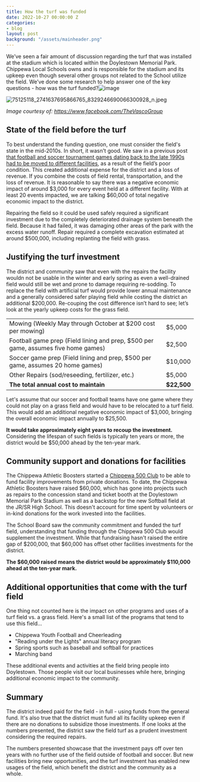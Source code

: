 ```yaml
---
title: How the turf was funded
date: 2022-10-27 00:00:00 Z
categories:
- blog
layout: post
background: "/assets/mainheader.png"
---
```


We’ve seen a fair amount of discussion regarding the turf that was installed at the stadium which is located within the Doylestown Memorial Park.  Chippewa Local Schools owns and is responsible for the stadium and its upkeep even though several other groups not related to the School utilize the field. We’ve done some research to help answer one of the key questions - how was the turf funded?![image](https://user-images.githubusercontent.com/296737/198391811-e1965413-6c9c-4399-88ff-948a6275166c.png)

![75125118_2741637695866765_8329246690066300928_n.jpeg]({{site.baseurl}}/media/75125118_2741637695866765_8329246690066300928_n.jpeg)

_Image courtesy of: https://www.facebook.com/TheVascoGroup_

## State of the field before the turf

To best understand the funding question, one must consider the field\'s
state in the mid-2010s. In short, it wasn't good. We saw in a previous
post [that football and soccer tournament games dating back to the late
1990s had to be moved to different
facilities](file:////blog/2022/09/30/why-quality-athletic-facilities-benefit-our-students-and-community.html),
as a result of the field’s poor condition.  This created additional expense for the district and a loss of revenue.  If  you combine the costs of field rental, transportation, and the loss of revenue.  It is reasonable to say there was a negative economic impact of around $3,000 for every event held at a different facility. With at least 20 events impacted, we are talking $60,000 of total negative economic impact to the district.

Repairing the field so it could be used safely required a significant investment due to the completely deteriorated drainage system beneath the field. Because it had failed, it was damaging other areas of the park with the excess water runoff. Repair required a complete excavation estimated at around $500,000, including replanting the field with grass.

## Justifying the turf investment

The district and community saw that even with the repairs the facility wouldn not be  usable in the winter and early spring as  even a well-drained field would still be wet and prone to damage requiring re-sodding.  To replace the field with artificial turf would provide lower annual maintenance and a generally considered safer playing field while costing the district an additional $200,000. Re-couping the cost difference isn’t hard to see; let’s look at the yearly upkeep costs for the grass field.

| | |
|-----------------------------------|-----------------------------------|
| Mowing (Weekly May through October at \$200 cost per mowing) | \$5,000 |
| Football game prep (Field lining and prep, \$500 per game, assumes five home games) | \$2,500 |
| Soccer game prep (Field lining and prep, \$500 per game, assumes 20 home games) | \$10,000  |
| Other Repairs (sod/reseeding, fertilizer, etc.) | \$5,000 |
| **The total annual cost to maintain** | **\$22,500** |

Let's assume that our soccer and football teams have one game where they could not play on a
grass field and would have to be relocated to a turf field. This would add an additional negative
economic impact of \$3,000, bringing the overall economic impact annually to \$25,500.

**It would take approximately eight years to recoup the investment.**
Considering the lifespan of such fields is typically ten years or more,
the district would be \$50,000 ahead by the ten-year mark.

## Community support and donations for facilities

The Chippewa Athletic Boosters started a [Chippewa 500
Club](https://www.the-daily-record.com/story/news/2019/06/13/chippewa-promoting-fundraising-moving-ahead/4920311007/)
to be able to fund facility improvements from private donations. To
date, the Chippewa Athletic Boosters have raised \$60,000, which has
gone into projects such as repairs to the concession stand and ticket
booth at the Doylestown Memorial Park Stadium as well as a backstop for the new
Softball field at the JR/SR High School. This doesn't account for time
spent by volunteers or in-kind donations for the work invested into the
facilities.

The School Board saw the community commitment and funded the turf field,
understanding that funding through the Chippewa 500 Club would
supplement the investment. While that fundraising hasn't raised the
entire gap of \$200,000, that \$60,000 has offset other facilities
investments for the district.

**The \$60,000 raised means the district would be approximately
\$110,000 ahead at the ten-year mark.**

## Additional opportunities that come with the turf field

One thing not counted here is the impact on other programs and uses of a
turf field vs. a grass field. Here's a small list of the programs that
tend to use this field...

-   Chippewa Youth Football and Cheerleading
-   "Reading under the Lights" annual literacy program
-   Spring sports such as baseball and softball for practices
-   Marching band

These additional events and activities at the field bring people into
Doylestown. Those people visit our local businesses while here, bringing
additional economic impact to the community.

## Summary

The district indeed paid for the field - in full - using funds from the
general fund. It's also true that the district must fund all its
facility upkeep even if there are no donations to subsidize those
investments. If one looks at the numbers presented, the district saw the
field turf as a prudent investment considering the required repairs.

The numbers presented showcase that the investment pays off over ten
years with no further use of the field outside of football and soccer.
But new facilities bring new opportunities, and the turf investment has
enabled new usages of the field, which benefit the district and the
community as a whole.
